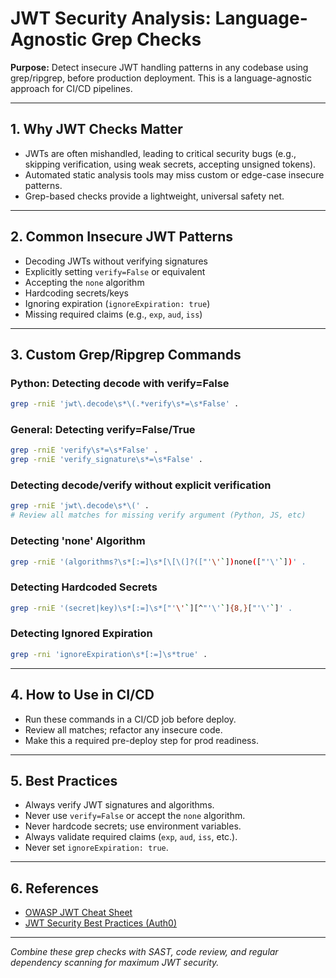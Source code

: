 # JWT Security Analysis: Language-Agnostic Grep Checks

**Purpose:**
Detect insecure JWT handling patterns in any codebase using grep/ripgrep, before production deployment. This is a language-agnostic approach for CI/CD pipelines.

---

## 1. **Why JWT Checks Matter**
- JWTs are often mishandled, leading to critical security bugs (e.g., skipping verification, using weak secrets, accepting unsigned tokens).
- Automated static analysis tools may miss custom or edge-case insecure patterns.
- Grep-based checks provide a lightweight, universal safety net.

---

## 2. **Common Insecure JWT Patterns**
- Decoding JWTs without verifying signatures
- Explicitly setting `verify=False` or equivalent
- Accepting the `none` algorithm
- Hardcoding secrets/keys
- Ignoring expiration (`ignoreExpiration: true`)
- Missing required claims (e.g., `exp`, `aud`, `iss`)

---

## 3. **Custom Grep/Ripgrep Commands**

### **Python: Detecting decode with verify=False**
```sh
grep -rniE 'jwt\.decode\s*\(.*verify\s*=\s*False' .
```

### **General: Detecting verify=False/True**
```sh
grep -rniE 'verify\s*=\s*False' .
grep -rniE 'verify_signature\s*=\s*False' .
```

### **Detecting decode/verify without explicit verification**
```sh
grep -rniE 'jwt\.decode\s*\(' .
# Review all matches for missing verify argument (Python, JS, etc)
```

### **Detecting 'none' Algorithm**
```sh
grep -rniE '(algorithms?\s*[:=]\s*[\[\(]?(["'\'`])none(["'\'`])' .
```

### **Detecting Hardcoded Secrets**
```sh
grep -rniE '(secret|key)\s*[:=]\s*["'\'`][^"'\'`]{8,}["'\'`]' .
```

### **Detecting Ignored Expiration**
```sh
grep -rni 'ignoreExpiration\s*[:=]\s*true' .
```

---

## 4. **How to Use in CI/CD**
- Run these commands in a CI/CD job before deploy.
- Review all matches; refactor any insecure code.
- Make this a required pre-deploy step for prod readiness.

---

## 5. **Best Practices**
- Always verify JWT signatures and algorithms.
- Never use `verify=False` or accept the `none` algorithm.
- Never hardcode secrets; use environment variables.
- Always validate required claims (`exp`, `aud`, `iss`, etc.).
- Never set `ignoreExpiration: true`.

---

## 6. **References**
- [OWASP JWT Cheat Sheet](https://cheatsheetseries.owasp.org/cheatsheets/JSON_Web_Token_for_Java_Cheat_Sheet.html)
- [JWT Security Best Practices (Auth0)](https://auth0.com/blog/jwt-best-practices/)

---

*Combine these grep checks with SAST, code review, and regular dependency scanning for maximum JWT security.*
